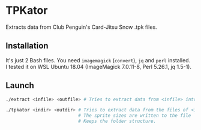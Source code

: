 # TPKator
Extracts data from Club Penguin's Card-Jitsu Snow .tpk files.

## Installation
It's just 2 Bash files.
You need `imagemagick` (`convert`), `jq` and `perl` installed.  
I tested it on WSL Ubuntu 18.04 (ImageMagick 7.0.11-8, Perl 5.26.1, jq 1.5-1).

## Launch
```bash
./extract <infile> <outfile> # Tries to extract data from <infile> into <outfile>.

./tpkator <indir> <outdir> # Tries to extract data from the files of <indir> into <outdir>.
                           # The sprite sizes are written to the file `sizes.txt`.
                           # Keeps the folder structure.
```
